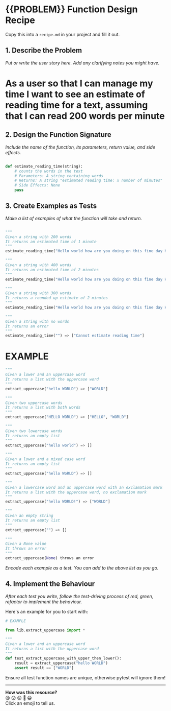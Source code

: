 # {{PROBLEM}} Function Design Recipe

Copy this into a `recipe.md` in your project and fill it out.

## 1. Describe the Problem

_Put or write the user story here. Add any clarifying notes you might have._
# As a user so that I can manage my time I want to see an estimate of reading time for a text, assuming that I can read 200 words per minute

## 2. Design the Function Signature

_Include the name of the function, its parameters, return value, and side effects._

```python

def estimate_reading_time(string):
    # counts the words in the text
    # Parameters: A string containing words
    # Returns: A string "estimated reading time: x number of minutes"
    # Side Effects: None
    pass

```



## 3. Create Examples as Tests

_Make a list of examples of what the function will take and return._

```python

"""
Given a string with 200 words
It returns an estimated time of 1 minute
"""
estimate_reading_time("Hello world how are you doing on this fine day Hello world how are you doing on this fine day Hello world how are you doing on this fine day Hello world how are you doing on this fine day Hello world how are you doing on this fine day Hello world how are you doing on this fine day Hello world how are you doing on this fine day Hello world how are you doing on this fine day Hello world how are you doing on this fine day Hello world how are you doing on this fine day Hello world how are you doing on this fine day Hello world how are you doing on this fine day Hello world how are you doing on this fine day Hello world how are you doing on this fine day Hello world how are you doing on this fine day Hello world how are you doing on this fine day Hello world how are you doing on this fine day Hello world how are you doing on this fine day Hello world how are you doing on this fine day Hello world how are you doing on this fine day Hello world how are you doing on this fine day") => ["Estimated reading time: 1 minute"]

"""
Given a string with 400 words
It returns an estimated time of 2 minutes
"""
estimate_reading_time("Hello world how are you doing on this fine day Hello world how are you doing on this fine day Hello world how are you doing on this fine day Hello world how are you doing on this fine day Hello world how are you doing on this fine day Hello world how are you doing on this fine day Hello world how are you doing on this fine day Hello world how are you doing on this fine day Hello world how are you doing on this fine day Hello world how are you doing on this fine day Hello world how are you doing on this fine day Hello world how are you doing on this fine day Hello world how are you doing on this fine day Hello world how are you doing on this fine day Hello world how are you doing on this fine day Hello world how are you doing on this fine day Hello world how are you doing on this fine day Hello world how are you doing on this fine day Hello world how are you doing on this fine day Hello world how are you doing on this fine day Hello world how are you doing on this fine day Hello world how are you doing on this fine day Hello world how are you doing on this fine day Hello world how are you doing on this fine day Hello world how are you doing on this fine day Hello world how are you doing on this fine day Hello world how are you doing on this fine day Hello world how are you doing on this fine day Hello world how are you doing on this fine day Hello world how are you doing on this fine day Hello world how are you doing on this fine day Hello world how are you doing on this fine day Hello world how are you doing on this fine day Hello world how are you doing on this fine day Hello world how are you doing on this fine day Hello world how are you doing on this fine day Hello world how are you doing on this fine day Hello world how are you doing on this fine day Hello world how are you doing on this fine day Hello world how are you doing on this fine day Hello world how are you doing on this fine day Hello world how are you doing on this fine day") => ["Estimated reading time: 2 minutes"]

"""
Given a string with 300 words
It returns a rounded up estimate of 2 minutes
"""
estimate_reading_time("Hello world how are you doing on this fine day Hello world how are you doing on this fine day Hello world how are you doing on this fine day Hello world how are you doing on this fine day Hello world how are you doing on this fine day Hello world how are you doing on this fine day Hello world how are you doing on this fine day Hello world how are you doing on this fine day Hello world how are you doing on this fine day Hello world how are you doing on this fine day Hello world how are you doing on this fine day Hello world how are you doing on this fine day Hello world how are you doing on this fine day Hello world how are you doing on this fine day Hello world how are you doing on this fine day Hello world how are you doing on this fine day Hello world how are you doing on this fine day Hello world how are you doing on this fine day Hello world how are you doing on this fine day Hello world how are you doing on this fine day Hello world how are you doing on this fine day Hello world how are you doing on this fine day Hello world how are you doing on this fine day Hello world how are you doing on this fine day Hello world how are you doing on this fine day Hello world how are you doing on this fine day Hello world how are you doing on this fine day Hello world how are you doing on this fine day Hello world how are you doing on this fine day Hello world how are you doing on this fine day Hello world how are you doing on this fine day") => ["Estimated reading time: 2 minutes"]

"""
Given a string with no words
It returns an error
"""
estimate_reading_time("") => ["Cannot estimate reading time"]

```
# EXAMPLE
```python
"""
Given a lower and an uppercase word
It returns a list with the uppercase word
"""
extract_uppercase("hello WORLD") => ["WORLD"]

"""
Given two uppercase words
It returns a list with both words
"""
extract_uppercase("HELLO WORLD") => ["HELLO", "WORLD"]

"""
Given two lowercase words
It returns an empty list
"""
extract_uppercase("hello world") => []

"""
Given a lower and a mixed case word
It returns an empty list
"""
extract_uppercase("hello WoRLD") => []

"""
Given a lowercase word and an uppercase word with an exclamation mark
It returns a list with the uppercase word, no exclamation mark
"""
extract_uppercase("hello WORLD!") => ["WORLD"]

"""
Given an empty string
It returns an empty list
"""
extract_uppercase("") => []

"""
Given a None value
It throws an error
"""
extract_uppercase(None) throws an error
```

_Encode each example as a test. You can add to the above list as you go._

## 4. Implement the Behaviour

_After each test you write, follow the test-driving process of red, green, refactor to implement the behaviour._

Here's an example for you to start with:

```python
# EXAMPLE

from lib.extract_uppercase import *

"""
Given a lower and an uppercase word
It returns a list with the uppercase word
"""
def test_extract_uppercase_with_upper_then_lower():
    result = extract_uppercase("hello WORLD")
    assert result == ["WORLD"]

```

Ensure all test function names are unique, otherwise pytest will ignore them!


<!-- BEGIN GENERATED SECTION DO NOT EDIT -->

---

**How was this resource?**  
[😫](https://airtable.com/shrUJ3t7KLMqVRFKR?prefill_Repository=makersacademy%2Fgolden-square-in-python&prefill_File=resources%2Fsingle_function_recipe_template.md&prefill_Sentiment=😫) [😕](https://airtable.com/shrUJ3t7KLMqVRFKR?prefill_Repository=makersacademy%2Fgolden-square-in-python&prefill_File=resources%2Fsingle_function_recipe_template.md&prefill_Sentiment=😕) [😐](https://airtable.com/shrUJ3t7KLMqVRFKR?prefill_Repository=makersacademy%2Fgolden-square-in-python&prefill_File=resources%2Fsingle_function_recipe_template.md&prefill_Sentiment=😐) [🙂](https://airtable.com/shrUJ3t7KLMqVRFKR?prefill_Repository=makersacademy%2Fgolden-square-in-python&prefill_File=resources%2Fsingle_function_recipe_template.md&prefill_Sentiment=🙂) [😀](https://airtable.com/shrUJ3t7KLMqVRFKR?prefill_Repository=makersacademy%2Fgolden-square-in-python&prefill_File=resources%2Fsingle_function_recipe_template.md&prefill_Sentiment=😀)  
Click an emoji to tell us.

<!-- END GENERATED SECTION DO NOT EDIT -->
